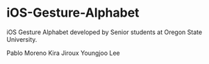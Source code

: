 # iOS-Gesture-Alphabet
iOS Gesture Alphabet developed by Senior students at Oregon State University.

Pablo Moreno
Kira Jiroux
Youngjoo Lee
